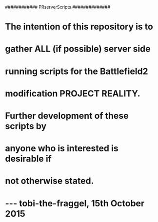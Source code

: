 ############ PRserverScripts ##############
#
# The intention of this repository is to
# gather ALL (if possible) server side
# running scripts for the Battlefield2
# modification PROJECT REALITY.
#
# Further development of these scripts by
# anyone who is interested is desirable if
# not otherwise stated.
#
# --- tobi-the-fraggel, 15th October 2015
